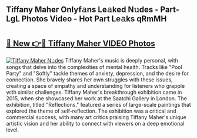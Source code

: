 ## Tiffany Maher Onlyf𝚊ns Le𝚊ked N𝚞des - Part-LgL Photos Video - Hot Part Le𝚊ks qRmMH

# <h2><a href="http://ac11223.deff.icu/?id=Tiffany+Maher">🔗 New 👉🔴 Tiffany Maher VIDEO Photos</a></h2>

[![Tiffany Maher N𝚞des](https://i.imgur.com/rIISA9y.gif)](http://ac11223.deff.icu/?id=Tiffany+Maher)
Tiffany Maher's music is deeply personal, with songs that delve into the complexities of mental health. Tracks like "Pool Party" and "Softly" tackle themes of anxiety, depression, and the desire for connection. She bravely shares her own struggles with these issues, creating a space of empathy and understanding for listeners who grapple with similar challenges. Tiffany Maher's breakthrough exhibition came in 2015, when she showcased her work at the Saatchi Gallery in London. The exhibition, titled "Reflections," featured a series of large-scale paintings that explored the theme of self-reflection. The exhibition was a critical and commercial success, with many art critics praising Tiffany Maher's unique artistic vision and her ability to connect with viewers on a deep emotional level.
